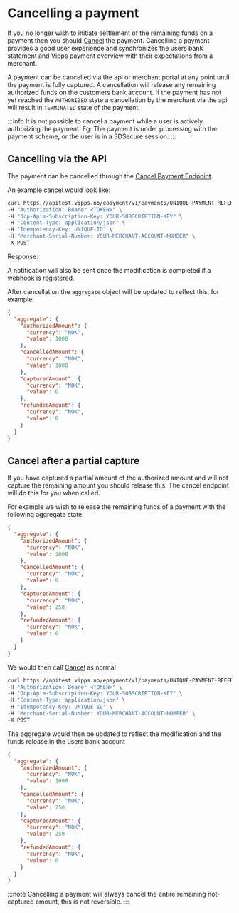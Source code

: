 <!-- START_METADATA
---
title: Cancel
id: cancel
sidebar_position: 20
pagination_prev: APIs/epayment-api/getting-started
pagination_next: null
---

import ApiSchema from '@theme/ApiSchema';

END_METADATA -->

# Cancelling a payment

If you no longer wish to initiate settlement of the remaining funds on a payment then you should [Cancel][cancel-payment-endpoint] the payment. Cancelling a payment provides a good user experience and synchronizes the users bank statement and Vipps payment overview with their expectations from a merchant.

A payment can be cancelled via the api or merchant portal at any point until the payment is fully captured. A cancellation will release any remaining authorized funds on the customers bank account. If the payment has not yet reached the `AUTHORIZED` state a cancellation by the merchant via the api will result in `TERMINATED` state of the payment.

:::info
It is not possible to cancel a payment while a user is actively authorizing the payment. Eg: The payment is under processing with the payment scheme, or the user is in a 3DSecure session.
:::


## Cancelling via the API

The payment can be cancelled through the [Cancel Payment Endpoint][cancel-payment-endpoint].

An example cancel would look like:

```bash
curl https://apitest.vipps.no/epayment/v1/payments/UNIQUE-PAYMENT-REFERENCE/cancel \
-H "Authorization: Bearer <TOKEN>" \
-H "Ocp-Apim-Subscription-Key: YOUR-SUBSCRIPTION-KEY" \
-H "Content-Type: application/json" \
-H "Idempotency-Key: UNIQUE-ID" \
-H "Merchant-Serial-Number: YOUR-MERCHANT-ACCOUNT-NUMBER" \
-X POST
```

Response:

<ApiSchema id="epayment-swagger-id" pointer="#/components/schemas/ModificationResponse" />

A notification will also be sent once the modification is completed if a webhook is registered.

After cancellation the `aggregate` object will be updated to reflect this, for example:

```json
{
  "aggregate": {
    "authorizedAmount": {
      "currency": "NOK",
      "value": 1000
    },
    "cancelledAmount": {
      "currency": "NOK",
      "value": 1000
    },
    "capturedAmount": {
      "currency": "NOK",
      "value": 0
    },
    "refundedAmount": {
      "currency": "NOK",
      "value": 0
    }
  }
}
```

## Cancel after a partial capture

If you have captured a partial amount of the authorized amount and will not capture the remaining amount you should release this. The cancel endpoint will do this for you when called.

For example we wish to release the remaining funds of a payment with the following aggregate state:

```json
{
  "aggregate": {
    "authorizedAmount": {
      "currency": "NOK",
      "value": 1000
    },
    "cancelledAmount": {
      "currency": "NOK",
      "value": 0
    },
    "capturedAmount": {
      "currency": "NOK",
      "value": 250
    },
    "refundedAmount": {
      "currency": "NOK",
      "value": 0
    }
  }
}
```

We would then call [Cancel][cancel-payment-endpoint] as normal

```bash
curl https://apitest.vipps.no/epayment/v1/payments/UNIQUE-PAYMENT-REFERENCE/cancel \
-H "Authorization: Bearer <TOKEN>" \
-H "Ocp-Apim-Subscription-Key: YOUR-SUBSCRIPTION-KEY" \
-H "Content-Type: application/json" \
-H "Idempotency-Key: UNIQUE-ID" \
-H "Merchant-Serial-Number: YOUR-MERCHANT-ACCOUNT-NUMBER" \
-X POST
```

The aggregate would then be updated to reflect the modification and the funds release in the users bank account

```json
{
  "aggregate": {
    "authorizedAmount": {
      "currency": "NOK",
      "value": 1000
    },
    "cancelledAmount": {
      "currency": "NOK",
      "value": 750
    },
    "capturedAmount": {
      "currency": "NOK",
      "value": 250
    },
    "refundedAmount": {
      "currency": "NOK",
      "value": 0
    }
  }
}
```

:::note
Cancelling a payment will always cancel the entire remaining not-captured amount, this is not reversible.
:::

[cancel-payment-endpoint]: https://vippsas.github.io/vipps-developer-docs/api/epayment#tag/AdjustPayments/operation/cancelPayment
